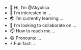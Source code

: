 - 👋 Hi, I’m @Akyolisa
- 🤔 I’m interested in ...
- 🌏 I’m currently learning ...
- 💞️ I’m looking to collaborate on ...
- 📫 How to reach me ...
- 😄 Pronouns: ...
- ⚡ Fun fact: ...

<!---
Akyolisa/Akyolisa is a ✨ special ✨ repository because its `README.md` (this file) appears on your GitHub profile.
You can click the Preview link to take a look at your changes.
--->
